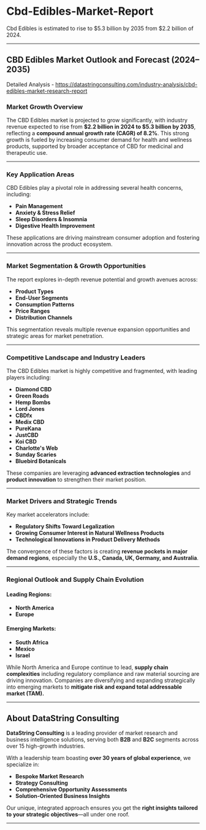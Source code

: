 # Cbd-Edibles-Market-Report

Cbd Edibles is estimated to rise to $5.3 billion by 2035 from $2.2 billion of 2024.

---

## **CBD Edibles Market Outlook and Forecast (2024–2035)**

Detailed Analysis - https://datastringconsulting.com/industry-analysis/cbd-edibles-market-research-report

### **Market Growth Overview**

The CBD Edibles market is projected to grow significantly, with industry revenue expected to rise from **\$2.2 billion in 2024 to \$5.3 billion by 2035**, reflecting a **compound annual growth rate (CAGR) of 8.2%**. This strong growth is fueled by increasing consumer demand for health and wellness products, supported by broader acceptance of CBD for medicinal and therapeutic use.

---

### **Key Application Areas**

CBD Edibles play a pivotal role in addressing several health concerns, including:

* **Pain Management**
* **Anxiety & Stress Relief**
* **Sleep Disorders & Insomnia**
* **Digestive Health Improvement**

These applications are driving mainstream consumer adoption and fostering innovation across the product ecosystem.

---

### **Market Segmentation & Growth Opportunities**

The report explores in-depth revenue potential and growth avenues across:

* **Product Types**
* **End-User Segments**
* **Consumption Patterns**
* **Price Ranges**
* **Distribution Channels**

This segmentation reveals multiple revenue expansion opportunities and strategic areas for market penetration.

---

### **Competitive Landscape and Industry Leaders**

The CBD Edibles market is highly competitive and fragmented, with leading players including:

* **Diamond CBD**
* **Green Roads**
* **Hemp Bombs**
* **Lord Jones**
* **CBDfx**
* **Medix CBD**
* **PureKana**
* **JustCBD**
* **Koi CBD**
* **Charlotte's Web**
* **Sunday Scaries**
* **Bluebird Botanicals**

These companies are leveraging **advanced extraction technologies** and **product innovation** to strengthen their market position.

---

### **Market Drivers and Strategic Trends**

Key market accelerators include:

* **Regulatory Shifts Toward Legalization**
* **Growing Consumer Interest in Natural Wellness Products**
* **Technological Innovations in Product Delivery Methods**

The convergence of these factors is creating **revenue pockets in major demand regions**, especially the **U.S., Canada, UK, Germany, and Australia**.

---

### **Regional Outlook and Supply Chain Evolution**

#### **Leading Regions:**

* **North America**
* **Europe**

#### **Emerging Markets:**

* **South Africa**
* **Mexico**
* **Israel**

While North America and Europe continue to lead, **supply chain complexities** including regulatory compliance and raw material sourcing are driving innovation. Companies are diversifying and expanding strategically into emerging markets to **mitigate risk and expand total addressable market (TAM).**

---

## **About DataString Consulting**

**DataString Consulting** is a leading provider of market research and business intelligence solutions, serving both **B2B** and **B2C** segments across over 15 high-growth industries.

With a leadership team boasting **over 30 years of global experience**, we specialize in:

* **Bespoke Market Research**
* **Strategy Consulting**
* **Comprehensive Opportunity Assessments**
* **Solution-Oriented Business Insights**

Our unique, integrated approach ensures you get the **right insights tailored to your strategic objectives**—all under one roof.

---
